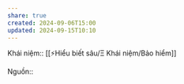 ```yaml
---
share: true
created: 2024-09-06T15:00
updated: 2024-09-15T10:10
---
```

Khái niệm:: [[⚡Hiểu biết sâu/Ξ Khái niệm/Bảo hiểm]]

Nguồn:: 
